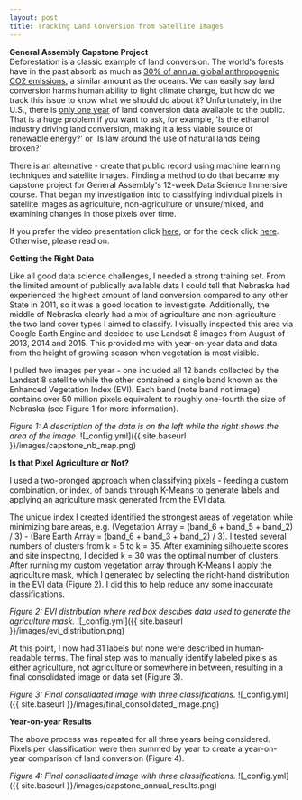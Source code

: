 ```yaml
---
layout: post
title: Tracking Land Conversion from Satellite Images
---
```


**General Assembly Capstone Project**  <br />  Deforestation is a classic example of land conversion. The world's forests have in the past absorb as much as [30% of annual global anthropogenic CO2 emissions](http://www.nature.com/news/carbon-sequestration-managing-forests-in-uncertain-times-1.14687), a similar amount as the oceans. We can easily say land conversion harms human ability to fight climate change, but how do we track this issue to know what we should do about it? Unfortunately, in the U.S., there is [only one year](https://www.nwf.org/News-and-Magazines/Media-Center/News-by-Topic/Wildlife/2013/9-18-13-USDA-Data-Grasslands-Forests-Being-Converted-to-Cropland-at-Alarming-Rates.aspx) of land conversion data available to the public. That is a huge problem if you want to ask, for example, 'Is the ethanol industry driving land conversion, making it a less viable source of renewable energy?' or 'Is law around the use of natural lands being broken?'

There is an alternative - create that public record using machine learning techniques and satellite images. Finding a method to do that became my capstone project for General Assembly's 12-week Data Science Immersive course. That began my investigation into to classifying individual pixels in satellite images as agriculture, non-agriculture or unsure/mixed, and examining changes in those pixels over time. 

If you prefer the video presentation click [here](https://youtu.be/vFg5IiQpe-o), or for the deck click [here](https://github.com/ByronAllen/Portfolio/blob/master/Filling%20the%20Land%20Conversion%20Gap%20(with%20video%20link).pdf). Otherwise, please read on. 

**Getting the Right Data**

Like all good data science challenges, I needed a strong training set. From the limited amount of publically available data I could tell that Nebraska had experienced the highest amount of land conversion compared to any other State in 2011, so it was a good location to investigate. Additionally, the middle of Nebraska clearly had a mix of agriculture and non-agriculture - the two land cover types I aimed to classify. I visually inspected this area via Google Earth Engine and decided to use Landsat 8 images from August of 2013, 2014 and 2015. This provided me with year-on-year data and data from the height of growing season when vegetation is most visible.  

I pulled two images per year - one included all 12 bands collected by the Landsat 8 satellite while the other contained a single band known as the Enhanced Vegetation Index (EVI). Each band (note band not image) contains over 50 million pixels equivalent to roughly one-fourth the size of Nebraska (see Figure 1 for more information). 

*Figure 1: A description of the data is on the left while the right shows the area of the image.*
![_config.yml]({{ site.baseurl }}/images/capstone_nb_map.png) 

**Is that Pixel Agriculture or Not?**

I used a two-pronged approach when classifying pixels - feeding a custom combination, or index, of bands through K-Means to generate labels and applying an agriculture mask generated from the EVI data. 

The unique index I created identified the strongest areas of vegetation while minimizing bare areas, e.g. (Vegetation Array = (band_6 + band_5 + band_2) / 3) - (Bare Earth Array = (band_6 + band_3 + band_2) / 3). I tested several numbers of clusters from k = 5 to k = 35. After examining silhouette scores and site inspecting, I decided k = 30 was the optimal number of clusters. After running my custom vegetation array through K-Means I apply the agriculture mask, which I generated by selecting the right-hand distribution in the EVI data (Figure 2). I did this to help reduce any some inaccurate classifications. 

*Figure 2: EVI distribution where red box descibes data used to generate the agriculture mask.*
![_config.yml]({{ site.baseurl }}/images/evi_distribution.png) 

At this point, I now had 31 labels but none were described in human-readable terms. The final step was to manually identify labeled pixels as either agriculture, not agriculture or somewhere in between, resulting in a final consolidated image or data set (Figure 3).

*Figure 3: Final consolidated image with three classifications.*
![_config.yml]({{ site.baseurl }}/images/final_consolidated_image.png) 

**Year-on-year Results**

The above process was repeated for all three years being considered. Pixels per classification were then summed by year to create a year-on-year comparison of land conversion (Figure 4). 

*Figure 4: Final consolidated image with three classifications.*
![_config.yml]({{ site.baseurl }}/images/capstone_annual_results.png) 





